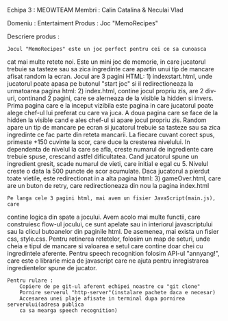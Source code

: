 Echipa 3 : MEOWTEAM
Membri : Calin Catalina & Neculai Vlad

Domeniu : Entertaiment
Produs : Joc "MemoRecipes"

Descriere produs :

	Jocul "MemoRecipes" este un joc perfect pentru cei ce sa cunoasca
cat mai multe retete noi. Este un mini joc de memorie, in care jucatorul
trebuie sa tasteze sau sa zica ingredinte care apartin unui tip de mancare
afisat random la ecran. 
	Jocul are 3 pagini HTML:
	1) indexstart.html, unde jucatorul poate apasa pe butonul "start
joc" si il redirectioneaza la urmatoarea pagina html:
	2) index.html, contine jocul propriu zis, are 2 div-uri, continand
2 pagini, care se alerneaza de la visible la hidden si invers. Prima pagina
care e la inceput vizibila este pagina in care jucatorul poate alege
chef-ul lui preferat cu care va juca. A doua pagina care se face de la hidden
la visible cand e ales chef-ul si apare jocul propriu zis.
	Random apare un tip de mancare pe ecran si jucatorul trebuie sa
tasteze sau sa zica ingredinte ce fac parte din reteta mancarii. La fiecare
cuvant corect spus, primeste +150 cuvinte la scor, care duce la cresterea nivelului.
In dependenta de nivelul la care se afla, creste numarul de ingrediente care trebuie 
spuse, crescand astfel dificultatea. Cand jucatorul spune un ingredient gresit,
scade numarul de vieti, care initial e egal cu 5. Nivelul creste o data la 500 puncte
de scor acumulate.
	Daca jucatorul a pierdut toate vietile, este redirectionat in a alta pagina
html:
	3) gameOver.html, care are un buton de retry, care redirectioneaza din nou
la pagina index.html

	Pe langa cele 3 pagini html, mai avem un fisier JavaScript(main.js), care
contine logica din spate a jocului. Avem acolo mai multe functii, care construiesc
flow-ul jocului, ce sunt apelate sau in interiorul javascriptului sau la clicul
butoanelor din paginile html.
	De asemenea, mai exista un fisier css, style.css.
	Pentru retinerea retetelor, folosim un map de seturi, unde cheia e tipul
de mancare si valoarea e setul care contine doar chei cu ingredintele aferente.
	Pentru speech recognition folosim API-ul "annyang!", care este o librarie
mica de javascript care ne ajuta pentru inregistrarea ingredientelor spune de
jucator.
	


	Pentru rulare :
		Copiere de pe git-ul aferent echipei noastre cu "git clone"
		Pornire serverul "http-server"(instalare pachete daca e necesar)
		Accesarea unei plaje afisate in terminal dupa pornirea serverului(adresa publica
		ca sa mearga speech recognition)


